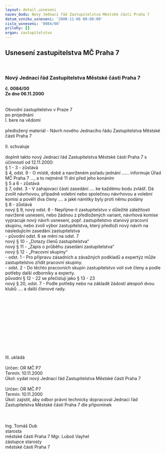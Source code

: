 ```yaml
---
layout: detail_usneseni
nazev_bodu: Nový Jednací řád Zastupitelstva Městské části Praha 7
datum_vzniku_usneseni: '2000-11-06 00:00:00'
cislo_usneseni: '0084/00'
prilohy: []
organ: zastupitelstvo
---
```

<div id="ucUsn_pList" class="usn">
	<span><h2>Usnesení zastupitelstva MČ Praha 7 </h2>
<br></span><div class="standBody">
<span><h3>Nový Jednací řád Zastupitelstva Městské části Praha 7</h3></span><div class="center">
		<strong>č. 0084/00</strong><br>
	</div>
<div class="center">
		<strong>Ze dne 06.11.2000</strong><br><br>
	</div> <br>Obvodní zastupitelstvo v Praze 7<br>po projednání<br>I.	bere na vědomí<br><br> předložený materiál - Návrh nového Jednacího řádu Zastupitelstva Městské části Praha 7<br><br>II.	schvaluje <br><br>doplnit takto nový Jednací řád Zastupitelstva Městské části Praha 7 s účinností od 12.11.2000:<br>§ 1 - 3 - zůstává<br>§ 4, odst. 9 - O místě, době a navrženém pořadu jednání ...... informuje Úřad MČ Praha 7 ..., a to 		         nejméně 11 dní před jeho konáním<br>§ 5 a 6 - zůstává<br>§ 7, odst. 3 - V zahajovací části zasedání .... ke každému bodu zvlášť. Dá zvolit návrhovou, případně 	   	         volební nebo společnou návrhovou a volební komisi a pověří dva členy .... a jaké 	     	  	         námitky byly proti němu podány<br>§ 8 - zůstává<br>nový § 9, nový odst. 6 - Nepřijme-li zastupitelstvo v důležité záležitosti navržené usnesení, nebo 		žádnou z předložených variant, návrhová komise vypracuje nový návrh usnesení, popř. 	zastupitelstvo stanový pracovní skupinu, nebo zvolí výbor zastupitelstva, který 	   	        	 předloží nový návrh na následujícím zasedání zastupitelstva <br>    - původní odst. 6 se mění na odst. 7<br>nový § 10 - „Dotazy členů zastupitelstva“<br>nový § 11 - „Zápis o průběhu zasedání zastupitelstva“<br>nový § 12 - „Pracovní skupiny“<br>	        - odst. 1 - Pro přípravu zásadních a závažných podkladů a expertýz může zastupitelstvo 				 zřídit pracovní skupiny.<br>	       - odst. 2 - Do těchto pracovních skupin zastupitelstvo volí své členy a podle potřeby další 				odborníky a experty.<br>původní § 12 - 22 se přečíslují jako § 13 - 23<br>nový § 20, odst. 7 - Podle potřeby nebo na základě žádostí alespoň dvou klubů .... a další členové rady.<br><br><br><br><br><br><br><br><br><br><br><br><br>III.	ukládá <br><br> Určen:	     	OR MČ P7<br>Termín: 10.11.2000<br>Úkol:	vydat nový Jednací řád Zastupitelstva Městské části Praha 7<br> <br> Určen:	     	OR MČ P7<br>Termín: 10.11.2000<br>Úkol:	zajistit, aby odbor právní technicky dopracoval Jednací řád Zastupitelstva Městské části Praha 7 dle připomínek<br> <br><br>  	 <br>Ing. Tomáš Dub <br>starosta<br>městské části Praha 7	Mgr. Luboš Vayhel <br>zástupce starosty<br>městské části Praha 7<br>	<br>
</div>
</div>